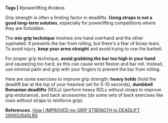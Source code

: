 **Tags |** #powerlifting #videos 

Grip strength is often a limiting factor in deadlifts. **Using straps is not a good long-term solution**, especially for powerlifting competitions where they are forbidden.

The **mix grip technique** involves one hand overhand and the other supinated. It prevents the bar from rolling, but there's a fear of bicep tears. To avoid injury, **keep your arms straight** and avoid trying to row the barbell.

For proper grip technique, **avoid grabbing the bar too high in your hand** and squeezing too hard, as this can cause wrist flexion and bar roll. Instead, use minimal palm and grip with your fingers to prevent the bar from rolling.

Here are some exercises to improve grip strength: **heavy holds** (hold the deadlift bar at the top of your heaviest set for 5-10 seconds), **dumbbell Romanian deadlifts** (RDLs) (perform heavy RDLs without straps to improve grip endurance), and back accessories (do some sets of back exercises like rows without straps to reinforce grip).

**References.**
[How I IMPROVED my GRIP STRENGTH to DEADLIFT 290KG/640LBS](https://youtu.be/Usy_87FoVeU?si=YTjcnpGWI2C2DYI-)